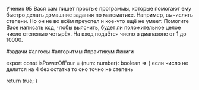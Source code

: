 Ученик 9Б Вася сам пишет простые программы, которые помогают ему быстро делать домашние задания по математике. Например, вычислять степени. Но он не во всём преуспел и кое-что ещё не умеет. Помогите Васе написать код, чтобы выяснить, будет ли положительное целое число степенью четырёх. На вход подаётся число в диапазоне от 1 до 10000.

#задачи #алгосы #алгоритмы #практикум #книги 

export const isPowerOfFour = (num: number): boolean => {
    если число не делится на 4 без остатка то оно точно не  степень 
  
  return true;
}

